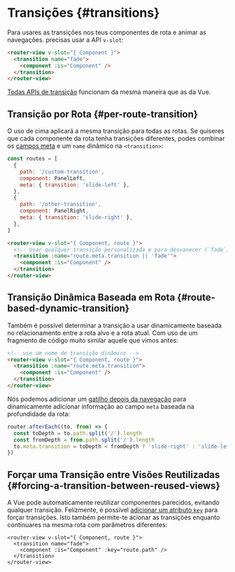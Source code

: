 # Transições {#transitions}

<VueSchoolLink
  href="https://vueschool.io/lessons/route-transitions"
  title="Aprenda como aplicar transições às rotas"
/>

Para usares as transições nos teus componentes de rota e animar as navegações. precisas usar a API `v-slot`:

```html
<router-view v-slot="{ Component }">
  <transition name="fade">
    <component :is="Component" />
  </transition>
</router-view>
```

[Todas APIs de transição](https://v3.vuejs.org/guide/transitions-enterleave.html) funcionam da mesma maneira que as da Vue.

## Transição por Rota {#per-route-transition}

O uso de cima aplicará a mesma transição para todas as rotas. Se quiseres que cada componente da rota tenha transições diferentes, podes combinar os [campos meta](./meta.md) e um `name` dinâmico na `<transition>`:

```js
const routes = [
  {
    path: '/custom-transition',
    component: PanelLeft,
    meta: { transition: 'slide-left' },
  },
  {
    path: '/other-transition',
    component: PanelRight,
    meta: { transition: 'slide-right' },
  },
]
```

```html
<router-view v-slot="{ Component, route }">
  <!-- Usar qualquer transição personalizada e para desvanecer (`fade`) -->
  <transition :name="route.meta.transition || 'fade'">
    <component :is="Component" />
  </transition>
</router-view>
```

## Transição Dinâmica Baseada em Rota {#route-based-dynamic-transition}

Também é possível determinar a transição a usar dinamicamente baseada no relacionamento entre a rota alvo e a rota atual. Com uso de um fragmento de código muito similar aquele que vimos antes:

```html
<!-- use um nome de transição dinâmico -->
<router-view v-slot="{ Component, route }">
  <transition :name="route.meta.transition">
    <component :is="Component" />
  </transition>
</router-view>
```

Nós podemos adicionar um [gatilho depois da navegação](./navigation-guards.md#global-after-hooks) para dinamicamente adicionar informação ao campo `meta` baseada na profundidade da rota:

```js
router.afterEach((to, from) => {
  const toDepth = to.path.split('/').length
  const fromDepth = from.path.split('/').length
  to.meta.transition = toDepth < fromDepth ? 'slide-right' : 'slide-left'
})
```

## Forçar uma Transição entre Visões Reutilizadas {#forcing-a-transition-between-reused-views}

A Vue pode automaticamente reutilizar componentes parecidos, evitando qualquer transição. Felizmente, é possível [adicionar um atributo `key`](https://v3.vuejs.org/api/special-attributes.html#key) para forçar transições. Isto também permite-te acionar as transições enquanto continuares na mesma rota com parâmetros diferentes:

```vue
<router-view v-slot="{ Component, route }">
  <transition name="fade">
    <component :is="Component" :key="route.path" />
  </transition>
</router-view>
```

<!-- TODO: interactive example -->
<!-- See full example [here](https://github.com/vuejs/vue-router/blob/dev/examples/transitions/app.js). -->

